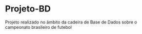 # Projeto-BD
Projeto realizado no âmbito da cadeira de Base de Dados sobre o campeonato brasileiro de futebol
